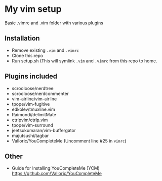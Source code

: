 # My vim setup
Basic .vimrc and .vim folder with various plugins

## Installation
- Remove existing `.vim` and `.vimrc`
- Clone this repo
- Run setup.sh (This will symlink `.vim` and `.vimrc` from this repo to home.

## Plugins included
- scrooloose/nerdtree
- scrooloose/nerdcommenter
- vim-airline/vim-airline
- tpope/vim-fugitive
- edkolev/tmuxline.vim
- Raimondi/delimitMate
- ctrlpvim/ctrlp.vim
- tpope/vim-surround
- jeetsukumaran/vim-buffergator
- majutsushi/tagbar
- Valloric/YouCompleteMe (Uncomment line #25 in `vimrc`)

## Other
- Guide for Installing YouCompleteMe (YCM) https://github.com/Valloric/YouCompleteMe
